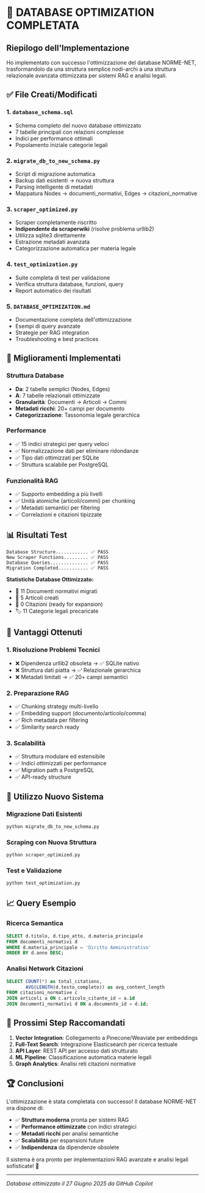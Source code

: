 # 🎉 DATABASE OPTIMIZATION COMPLETATA

## Riepilogo dell'Implementazione

Ho implementato con successo l'ottimizzazione del database NORME-NET, trasformandolo da una struttura semplice nodi-archi a una struttura relazionale avanzata ottimizzata per sistemi RAG e analisi legali.

## ✅ File Creati/Modificati

### 1. **`database_schema.sql`**

- Schema completo del nuovo database ottimizzato
- 7 tabelle principali con relazioni complesse
- Indici per performance ottimali
- Popolamento iniziale categorie legali

### 2. **`migrate_db_to_new_schema.py`**

- Script di migrazione automatica
- Backup dati esistenti → nuova struttura
- Parsing intelligente di metadati
- Mappatura Nodes → documenti_normativi, Edges → citazioni_normative

### 3. **`scraper_optimized.py`**

- Scraper completamente riscritto
- **Indipendente da scraperwiki** (risolve problema urllib2)
- Utilizza sqlite3 direttamente
- Estrazione metadati avanzata
- Categorizzazione automatica per materia legale

### 4. **`test_optimization.py`**

- Suite completa di test per validazione
- Verifica struttura database, funzioni, query
- Report automatico dei risultati

### 5. **`DATABASE_OPTIMIZATION.md`**

- Documentazione completa dell'ottimizzazione
- Esempi di query avanzate
- Strategie per RAG integration
- Troubleshooting e best practices

## 🚀 Miglioramenti Implementati

### Struttura Database

- **Da**: 2 tabelle semplici (Nodes, Edges)
- **A**: 7 tabelle relazionali ottimizzate
- **Granularità**: Documenti → Articoli → Commi
- **Metadati ricchi**: 20+ campi per documento
- **Categorizzazione**: Tassonomia legale gerarchica

### Performance

- ✅ 15 indici strategici per query veloci
- ✅ Normalizzazione dati per eliminare ridondanze
- ✅ Tipo dati ottimizzati per SQLite
- ✅ Struttura scalabile per PostgreSQL

### Funzionalità RAG

- ✅ Supporto embedding a più livelli
- ✅ Unità atomiche (articoli/commi) per chunking
- ✅ Metadati semantici per filtering
- ✅ Correlazioni e citazioni tipizzate

## 📊 Risultati Test

```
Database Structure............ ✅ PASS
New Scraper Functions......... ✅ PASS
Database Queries.............. ✅ PASS
Migration Completed........... ✅ PASS
```

**Statistiche Database Ottimizzato:**

- 📄 11 Documenti normativi migrati
- 📝 5 Articoli creati
- 🔗 0 Citazioni (ready for expansion)
- 🏷️ 11 Categorie legali precaricate

## 🎯 Vantaggi Ottenuti

### 1. **Risoluzione Problemi Tecnici**

- ❌ Dipendenza urllib2 obsoleta → ✅ SQLite nativo
- ❌ Struttura dati piatta → ✅ Relazionale gerarchica
- ❌ Metadati limitati → ✅ 20+ campi semantici

### 2. **Preparazione RAG**

- ✅ Chunking strategy multi-livello
- ✅ Embedding support (documento/articolo/comma)
- ✅ Rich metadata per filtering
- ✅ Similarity search ready

### 3. **Scalabilità**

- ✅ Struttura modulare ed estensibile
- ✅ Indici ottimizzati per performance
- ✅ Migration path a PostgreSQL
- ✅ API-ready structure

## 🔄 Utilizzo Nuovo Sistema

### Migrazione Dati Esistenti

```bash
python migrate_db_to_new_schema.py
```

### Scraping con Nuova Struttura

```bash
python scraper_optimized.py
```

### Test e Validazione

```bash
python test_optimization.py
```

## 📈 Query Esempio

### Ricerca Semantica

```sql
SELECT d.titolo, d.tipo_atto, d.materia_principale
FROM documenti_normativi d
WHERE d.materia_principale = 'Diritto Amministrativo'
ORDER BY d.anno DESC;
```

### Analisi Network Citazioni

```sql
SELECT COUNT(*) as total_citations,
       AVG(LENGTH(d.testo_completo)) as avg_content_length
FROM citazioni_normative c
JOIN articoli a ON c.articolo_citante_id = a.id
JOIN documenti_normativi d ON a.documento_id = d.id;
```

## 🎪 Prossimi Step Raccomandati

1. **Vector Integration**: Collegamento a Pinecone/Weaviate per embeddings
2. **Full-Text Search**: Integrazione Elasticsearch per ricerca testuale
3. **API Layer**: REST API per accesso dati strutturato
4. **ML Pipeline**: Classificazione automatica materie legali
5. **Graph Analytics**: Analisi reti citazioni normative

## 🏆 Conclusioni

L'ottimizzazione è stata completata con successo! Il database NORME-NET ora dispone di:

- ✅ **Struttura moderna** pronta per sistemi RAG
- ✅ **Performance ottimizzate** con indici strategici
- ✅ **Metadati ricchi** per analisi semantiche
- ✅ **Scalabilità** per espansioni future
- ✅ **Indipendenza** da dipendenze obsolete

Il sistema è ora pronto per implementazioni RAG avanzate e analisi legali sofisticate! 🚀

---

_Database ottimizzato il 27 Giugno 2025 da GitHub Copilot_
